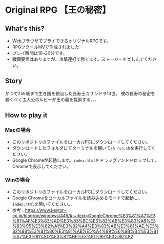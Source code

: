 # Original RPG 【王の秘密】 

## What's this?
- WebブラウザでプライできるオリジナルRPGです。
- RPGツクールMVで作成されました
- プレイ時間は10~20分です。
- 戦闘要素はありますが、攻撃連打で勝てます。ストーリーを楽しんでください。

## Story
かつて255歳まで生き国を統治した長寿王カサンドラ13世。
彼の長寿の秘密を暴くべく主人公のルビーが王の墓を探索する、、、


## How to play it
### Macの場合
- このリポジトリのファイルをローカルPCにダウンロードしてください。
- ダウンロードしたフォルダにてターミナルを開いて`sh run.sh`を実行してください。
- Google Chromeが起動します。`index.html`をドラッグアンドドロップして、Chromeで表示してください。

### Winの場合
- このリポジトリのファイルをローカルPCにダウンロードしてください。
- Google Chromeをローカルファイルを読み込めるモードで起動し、`index.html`を開いてください。
- 参考：https://www.keyton-co.jp/blog/pc/windows/445/#:~:text=GoogleChrome%E3%81%A7%E3%81%AF%E3%83%AD%E3%83%BC%E3%82%AB%E3%83%AB%E3%83%95%E3%82%A1%E3%82%A4%E3%83%AB%E3%81%AE,%E3%82%88%E3%81%86%E3%81%AB%E5%A4%89%E6%9B%B4%E3%81%A7%E3%81%8D%E3%81%BE%E3%81%99%E3%80%82
